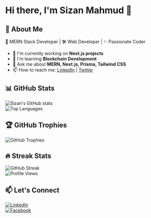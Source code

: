 # Hi there, I'm Sizan Mahmud 👋  

## 🌟 About Me  
🚀 MERN Stack Developer | 🛠️ Web Developer | ✨ Passionate Coder  

- 🌱 I'm currently working on **Next.js projects**  
- 🔗 I'm learning **Blockchain Development**  
- 💬 Ask me about **MERN, Next.js, Prisma, Tailwind CSS**  
- 📫 How to reach me: [LinkedIn](https://www.linkedin.com/in/your-profile) | [Twitter](https://twitter.com/your-profile)  

## 📊 GitHub Stats  
![Sizan's GitHub stats](https://github-readme-stats.vercel.app/api?username=Sizan458&show_icons=true&theme=radical)  
![Top Languages](https://github-readme-stats.vercel.app/api/top-langs/?username=Sizan458&layout=compact&theme=radical)  

## 🏆 GitHub Trophies  
![GitHub Trophies](https://github-profile-trophy.vercel.app/?username=Sizan458&theme=algolia&no-frame=true&no-bg=true&margin-w=4)  

## 🔥 Streak Stats  
![GitHub Streak](https://github-readme-streak-stats.herokuapp.com/?user=Sizan458&theme=radical)  
![Profile Views](https://komarev.com/ghpvc/?username=Sizan458&color=blue&style=flat-square)


## 📫 Let's Connect  
[![LinkedIn](https://img.shields.io/badge/LinkedIn-blue?style=for-the-badge&logo=linkedin)](https://www.linkedin.com/in/sizan22/)  
[![Facebook](https://img.shields.io/badge/Facebook-%231877F2?style=for-the-badge&logo=facebook&logoColor=white)](https://www.facebook.com/Sizan.mahmu)

